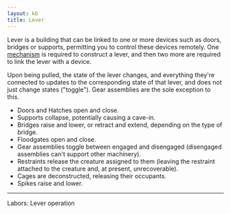 ```yaml
---
layout: kb
title: Lever
---
```


Lever is a building that can be linked to one or more devices such as doors, bridges or supports, permitting you to control these devices remotely. One [mechanism](mechanism.html) is required to construct a lever, and then two more are required to link the lever with a device.

Upon being pulled, the state of the lever changes, and everything they're connected to updates to the corresponding state of that lever, and does not just change states ("toggle"). Gear assemblies are the sole exception to this.

* Doors and Hatches open and close.
* Supports collapse, potentially causing a cave-in.
* Bridges raise and lower, or retract and extend, depending on the type of bridge.
* Floodgates open and close.
* Gear assemblies toggle between engaged and disengaged (disengaged assemblies can't support other machinery).
* Restraints release the creature assigned to them (leaving the restraint attached to the creature and, at present, unrecoverable).
* Cages are deconstructed, releasing their occupants.
* Spikes raise and lower.

---
Labors: Lever operation
